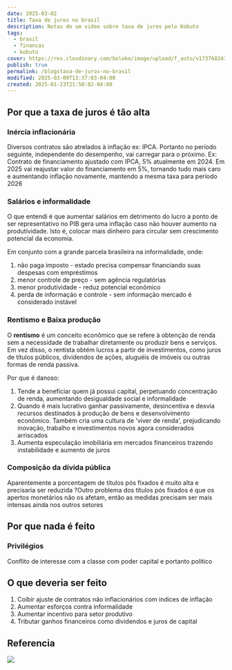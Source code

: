 ```yaml
---
date: 2025-03-02
title: Taxa de juros no brasil
description: Notas de um video sobre taxa de juros pelo Kobuto
tags:
  - brasil
  - financas
  - kobuto
cover: https://res.cloudinary.com/boloko/image/upload/f_auto/v1737683439/furushow7/image_twqgul.png
publish: true
permalink: /blogstaxa-de-juros-no-brasil
modified: 2025-03-09T13:37:03-04:00
created: 2025-01-23T21:50:02-04:00
---
```

## Por que a taxa de juros é tão alta

### Inércia inflacionária
Diversos contratos são atrelados à inflação ex: IPCA. Portanto no período seguinte, independente do desempenho, vai carregar para o próximo.
Ex: Contrato de financiamento ajustado com IPCA, 5% atualmente em 2024. Em 2025 vai reajustar valor do financiamento em 5%, tornando tudo mais caro e aumentando inflação novamente, mantendo a mesma taxa para período 2026
### Salários e informalidade
O que entendi é que aumentar salários em detrimento do lucro a ponto de ser representativo no PIB gera uma inflação caso não houver aumento na produtividade. Isto é, colocar mais dinheiro para circular sem crescimento potencial da economia. 

Em conjunto com a grande parcela brasileira na informalidade, onde:
1. não paga imposto - estado precisa compensar financiando suas despesas com empréstimos
2. menor controle de preço - sem agência regulatórias
3. menor produtividade - reduz potencial econômico
4. perda de informação e controle - sem informação mercado é considerado instável 

### Rentismo e Baixa produção
O **rentismo** é um conceito econômico que se refere à obtenção de renda sem a necessidade de trabalhar diretamente ou produzir bens e serviços. Em vez disso, o rentista obtém lucros a partir de investimentos, como juros de títulos públicos, dividendos de ações, aluguéis de imóveis ou outras formas de renda passiva. 

Por que é danoso:
1. Tende a beneficiar quem já possui capital, perpetuando concentração de renda, aumentando desigualdade social e informalidade
2. Quando é mais lucrativo ganhar passivamente, desincentiva e desvia recursos destinados à produção de bens e desenvolvimento econômico. Também cria uma cultura de 'viver de renda', prejudicando inovação, trabalho e investimentos novos agora considerados arriscados
3. Aumenta especulação imobiliária em mercados financeiros trazendo instabilidade e aumento de juros

### Composição da dívida pública
Aparentemente a porcentagem de títulos pós fixados é muito alta e precisaria ser reduzida
?Outro problema dos títulos pós fixados é que os apertos monetários não os afetam, então as medidas precisam ser mais intensas ainda nos outros setores

## Por que nada é feito

### Privilégios
Conflito de interesse com a classe com poder capital e portanto político

## O que deveria ser feito

1. Coibir ajuste de contratos não inflacionários com índices de inflação
2. Aumentar esforços contra informalidade
3. Aumentar incentivo para setor produtivo 
4. Tributar ganhos financeiros como dividendos e juros de capital


## Referencia
![](https://res.cloudinary.com/boloko/image/upload/f_auto/v1737683439/furushow7/image_twqgul.png)
